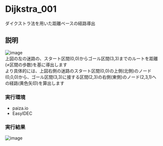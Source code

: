 # Dijkstra_001
ダイクストラ法を用いた距離ベースの経路導出
## 説明
![image](https://user-images.githubusercontent.com/96644118/190994323-6af2d929-78cf-4afc-b9cf-f8f15831348f.png)  
上図の左の迷路の、スタート区間(0,0)からゴール区間(3,3)までのルートを距離(≠区間の歩数)を基に導出します  
より具体的には、上図右側の迷路のスタート区間(0,0)の上側(北側)のノード(0,0,0)から、ゴール区間(3,3)に接する区間(2,3)の右側(東側)のノード(2,3,1)への経路(黄色矢印)を算出します  
### 実行環境
- paiza.io
- EasyIDEC
### 実行結果
![image](https://user-images.githubusercontent.com/96644118/190981656-e265c1de-76e6-40df-af37-732d04ce70ff.png)
